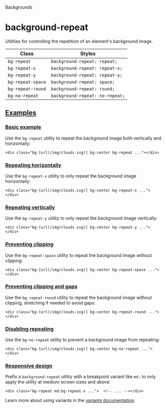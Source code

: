 Backgrounds

# background-repeat

Utilities for controlling the repetition of an element's background image.

| Class             | Styles                          |
| ----------------- | ------------------------------- |
| `bg-repeat`       | `background-repeat: repeat;`    |
| `bg-repeat-x`     | `background-repeat: repeat-x;`  |
| `bg-repeat-y`     | `background-repeat: repeat-y;`  |
| `bg-repeat-space` | `background-repeat: space;`     |
| `bg-repeat-round` | `background-repeat: round;`     |
| `bg-no-repeat`    | `background-repeat: no-repeat;` |

## [Examples](#examples)

### [Basic example](#basic-example)

Use the `bg-repeat` utility to repeat the background image both vertically and horizontally:

```
<div class="bg-[url(/img/clouds.svg)] bg-center bg-repeat ..."></div>
```

### [Repeating horizontally](#repeating-horizontally)

Use the `bg-repeat-x` utility to only repeat the background image horizontally:

```
<div class="bg-[url(/img/clouds.svg)] bg-center bg-repeat-x ..."></div>
```

### [Repeating vertically](#repeating-vertically)

Use the `bg-repeat-y` utility to only repeat the background image vertically:

```
<div class="bg-[url(/img/clouds.svg)] bg-center bg-repeat-y ..."></div>
```

### [Preventing clipping](#preventing-clipping)

Use the `bg-repeat-space` utility to repeat the background image without clipping:

```
<div class="bg-[url(/img/clouds.svg)] bg-center bg-repeat-space ..."></div>
```

### [Preventing clipping and gaps](#preventing-clipping-and-gaps)

Use the `bg-repeat-round` utility to repeat the background image without clipping, stretching if needed to avoid gaps:

```
<div class="bg-[url(/img/clouds.svg)] bg-center bg-repeat-round ..."></div>
```

### [Disabling repeating](#disabling-repeating)

Use the `bg-no-repeat` utility to prevent a background image from repeating:

```
<div class="bg-[url(/img/clouds.svg)] bg-center bg-no-repeat ..."></div>
```

### [Responsive design](#responsive-design)

Prefix a `background-repeat` utility with a breakpoint variant like `md:` to only apply the utility at medium screen sizes and above:

```
<div class="bg-repeat md:bg-repeat-x ...">  <!-- ... --></div>
```

Learn more about using variants in the [variants documentation](/docs/hover-focus-and-other-states).
